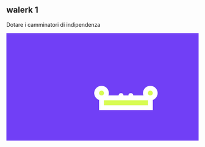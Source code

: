 ## walerk 1

Dotare i camminatori di indipendenza


![the source](https://github.com/Francesca1996/archive/blob/master/Francesca1996/P5/ExP5/Walker1/walker1.jpg)
